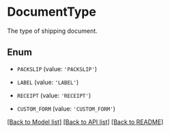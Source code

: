 # DocumentType

The type of shipping document.

## Enum

* `PACKSLIP` (value: `'PACKSLIP'`)

* `LABEL` (value: `'LABEL'`)

* `RECEIPT` (value: `'RECEIPT'`)

* `CUSTOM_FORM` (value: `'CUSTOM_FORM'`)

[[Back to Model list]](../README.md#documentation-for-models) [[Back to API list]](../README.md#documentation-for-api-endpoints) [[Back to README]](../README.md)


